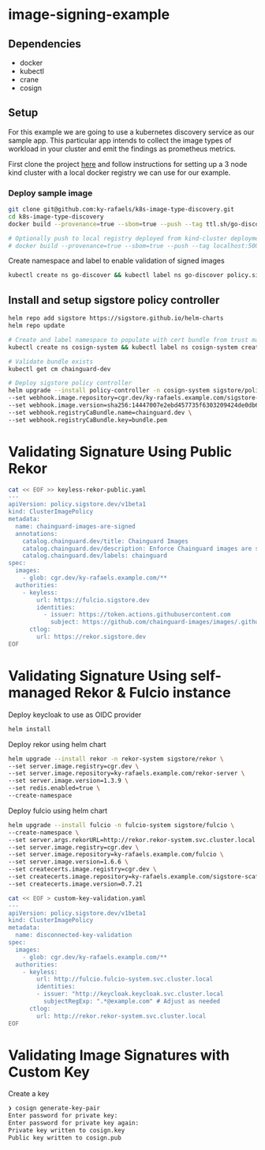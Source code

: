 # image-signing-example

## Dependencies
- docker
- kubectl
- crane
- cosign
<!-- - syft -->

## Setup 

For this example we are going to use a kubernetes discovery service as our sample app. This particular app intends to collect the image types of workload in your cluster and emit the findings as prometheus metrics.

First clone the project [here](git@github.com:ky-rafaels/kind-cluster.git) and follow instructions for setting up a 3 node kind cluster with a local docker registry we can use for our example.

### Deploy sample image 

```bash
git clone git@github.com:ky-rafaels/k8s-image-type-discovery.git
cd k8s-image-type-discovery
docker build --provenance=true --sbom=true --push --tag ttl.sh/go-discovery:1h .

# Optionally push to local registry deployed from kind-cluster deployment steps
# docker build --provenance=true --sbom=true --push --tag localhost:5000/go-discovery:v1 .
```

Create namespace and label to enable validation of signed images

```bash
kubectl create ns go-discover && kubectl label ns go-discover policy.sigstore.dev/include="true"
```

## Install and setup sigstore policy controller

```bash
helm repo add sigstore https://sigstore.github.io/helm-charts
helm repo update

# Create and label namespace to populate with cert bundle from trust manager
kubectl create ns cosign-system && kubectl label ns cosign-system create-certs="true"

# Validate bundle exists
kubectl get cm chainguard-dev

# Deploy sigstore policy controller
helm upgrade --install policy-controller -n cosign-system sigstore/policy-controller \
--set webhook.image.repository=cgr.dev/ky-rafaels.example.com/sigstore-policy-controller:0.12 \
--set webhook.image.version=sha256:14447007e2ebd457735f6303209424de0db6ad477e12a98c89b2bfceb1ac0026 \
--set webhook.registryCaBundle.name=chainguard.dev \
--set webhook.registryCaBundle.key=bundle.pem
```

# Validating Signature Using Public Rekor

```bash
cat << EOF >> keyless-rekor-public.yaml
---
apiVersion: policy.sigstore.dev/v1beta1
kind: ClusterImagePolicy
metadata:
  name: chainguard-images-are-signed
  annotations:
    catalog.chainguard.dev/title: Chainguard Images
    catalog.chainguard.dev/description: Enforce Chainguard images are signed
    catalog.chainguard.dev/labels: chainguard
spec:
  images:
    - glob: cgr.dev/ky-rafaels.example.com/**
  authorities:
    - keyless:
        url: https://fulcio.sigstore.dev
        identities:
          - issuer: https://token.actions.githubusercontent.com
            subject: https://github.com/chainguard-images/images/.github/workflows/release.yaml@refs/heads/main
      ctlog:
        url: https://rekor.sigstore.dev
EOF
```

# Validating Signature Using self-managed Rekor & Fulcio instance

Deploy keycloak to use as OIDC provider

```bash
helm install 
```

Deploy rekor using helm chart 

```bash
helm upgrade --install rekor -n rekor-system sigstore/rekor \
--set server.image.registry=cgr.dev \
--set server.image.repository=ky-rafaels.example.com/rekor-server \
--set server.image.version=1.3.9 \
--set redis.enabled=true \
--create-namespace
```

Deploy fulcio using helm chart

```bash
helm upgrade --install fulcio -n fulcio-system sigstore/fulcio \
--create-namespace \
--set server.args.rekorURL=http://rekor.rekor-system.svc.cluster.local \
--set server.image.registry=cgr.dev \
--set server.image.repository=ky-rafaels.example.com/fulcio \
--set server.image.version=1.6.6 \
--set createcerts.image.registry=cgr.dev \
--set createcerts.image.repository=ky-rafaels.example.com/sigstore-scaffolding-fulcio-createcerts \
--set createcerts.image.version=0.7.21
```

```bash
cat << EOF > custom-key-validation.yaml
---
apiVersion: policy.sigstore.dev/v1beta1
kind: ClusterImagePolicy
metadata:
  name: disconnected-key-validation
spec:
  images:
    - glob: cgr.dev/ky-rafaels.example.com/**
  authorities:
    - keyless:
        url: http://fulcio.fulcio-system.svc.cluster.local
        identities:
        - issuer: "http://keycloak.keycloak.svc.cluster.local
          subjectRegExp: ".*@example.com" # Adjust as needed
      ctlog:
        url: http://rekor.rekor-system.svc.cluster.local
EOF
```

# Validating Image Signatures with Custom Key

Create a key

```bash
❯ cosign generate-key-pair
Enter password for private key:
Enter password for private key again:
Private key written to cosign.key
Public key written to cosign.pub
```